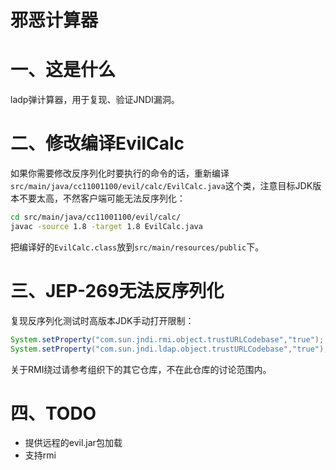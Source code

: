 # 邪恶计算器

# 一、这是什么

ladp弹计算器，用于复现、验证JNDI漏洞。

# 二、修改编译EvilCalc

如果你需要修改反序列化时要执行的命令的话，重新编译`src/main/java/cc11001100/evil/calc/EvilCalc.java`这个类，注意目标JDK版本不要太高，不然客户端可能无法反序列化：
```bash
cd src/main/java/cc11001100/evil/calc/
javac -source 1.8 -target 1.8 EvilCalc.java
```

把编译好的`EvilCalc.class`放到`src/main/resources/public`下。

# 三、JEP-269无法反序列化 

复现反序列化测试时高版本JDK手动打开限制：

```java
System.setProperty("com.sun.jndi.rmi.object.trustURLCodebase","true");
System.setProperty("com.sun.jndi.ldap.object.trustURLCodebase","true");
```

关于RMI绕过请参考组织下的其它仓库，不在此仓库的讨论范围内。

# 四、TODO

- 提供远程的evil.jar包加载
- 支持rmi
